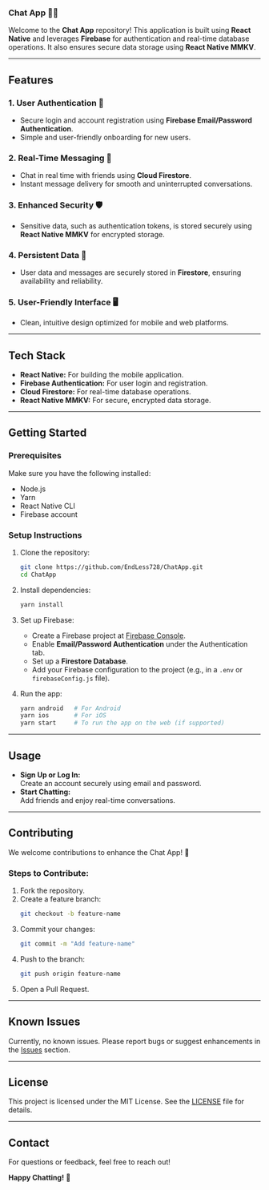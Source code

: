 ### Chat App 📱💬  

Welcome to the **Chat App** repository! This application is built using **React Native** and leverages **Firebase** for authentication and real-time database operations. It also ensures secure data storage using **React Native MMKV**.  

---

## **Features**  

### **1. User Authentication 🔐**  
- Secure login and account registration using **Firebase Email/Password Authentication**.  
- Simple and user-friendly onboarding for new users.  

### **2. Real-Time Messaging 💬**  
- Chat in real time with friends using **Cloud Firestore**.  
- Instant message delivery for smooth and uninterrupted conversations.  

### **3. Enhanced Security 🛡️**  
- Sensitive data, such as authentication tokens, is stored securely using **React Native MMKV** for encrypted storage.  

### **4. Persistent Data 📂**  
- User data and messages are securely stored in **Firestore**, ensuring availability and reliability.  

### **5. User-Friendly Interface 🖥️**  
- Clean, intuitive design optimized for mobile and web platforms.  

---

## **Tech Stack**  

- **React Native:** For building the mobile application.  
- **Firebase Authentication:** For user login and registration.  
- **Cloud Firestore:** For real-time database operations.  
- **React Native MMKV:** For secure, encrypted data storage.  

---

## **Getting Started**  

### **Prerequisites**  
Make sure you have the following installed:  
- Node.js  
- Yarn  
- React Native CLI  
- Firebase account  

### **Setup Instructions**  

1. Clone the repository:  
   ```bash  
   git clone https://github.com/EndLess728/ChatApp.git  
   cd ChatApp  
   ```  

2. Install dependencies:  
   ```bash  
   yarn install  
   ```  

3. Set up Firebase:  
   - Create a Firebase project at [Firebase Console](https://console.firebase.google.com/).  
   - Enable **Email/Password Authentication** under the Authentication tab.  
   - Set up a **Firestore Database**.  
   - Add your Firebase configuration to the project (e.g., in a `.env` or `firebaseConfig.js` file).  

4. Run the app:  
   ```bash  
   yarn android   # For Android  
   yarn ios       # For iOS  
   yarn start     # To run the app on the web (if supported)  
   ```  

---

## **Usage**  

- **Sign Up or Log In:**  
   Create an account securely using email and password.  
- **Start Chatting:**  
   Add friends and enjoy real-time conversations.  

---

## **Contributing**  

We welcome contributions to enhance the Chat App! 🚀  

### **Steps to Contribute:**  
1. Fork the repository.  
2. Create a feature branch:  
   ```bash  
   git checkout -b feature-name  
   ```  
3. Commit your changes:  
   ```bash  
   git commit -m "Add feature-name"  
   ```  
4. Push to the branch:  
   ```bash  
   git push origin feature-name  
   ```  
5. Open a Pull Request.  

---

## **Known Issues**  

Currently, no known issues. Please report bugs or suggest enhancements in the [Issues](https://github.com/EndLess728/ChatApp/issues) section.  

---

## **License**  

This project is licensed under the MIT License. See the [LICENSE](LICENSE) file for details.  

---

## **Contact**  

For questions or feedback, feel free to reach out!  

**Happy Chatting!** 🎉  
